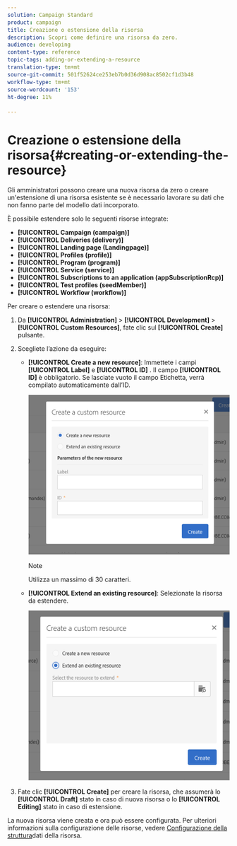 ```yaml
---
solution: Campaign Standard
product: campaign
title: Creazione o estensione della risorsa
description: Scopri come definire una risorsa da zero.
audience: developing
content-type: reference
topic-tags: adding-or-extending-a-resource
translation-type: tm+mt
source-git-commit: 501f52624ce253eb7b0d36d908ac8502cf1d3b48
workflow-type: tm+mt
source-wordcount: '153'
ht-degree: 11%

---
```



# Creazione o estensione della risorsa{#creating-or-extending-the-resource}

Gli amministratori possono creare una nuova risorsa da zero o creare un&#39;estensione di una risorsa esistente se è necessario lavorare su dati che non fanno parte del modello dati incorporato.

È possibile estendere solo le seguenti risorse integrate:

* **[!UICONTROL Campaign (campaign)]**
* **[!UICONTROL Deliveries (delivery)]**
* **[!UICONTROL Landing page (Landingpage)]**
* **[!UICONTROL Profiles (profile)]**
* **[!UICONTROL Program (program)]**
* **[!UICONTROL Service (service)]**
* **[!UICONTROL Subscriptions to an application (appSubscriptionRcp)]**
* **[!UICONTROL Test profiles (seedMember)]**
* **[!UICONTROL Workflow (workflow)]**

Per creare o estendere una risorsa:

1. Da **[!UICONTROL Administration]** > **[!UICONTROL Development]** > **[!UICONTROL Custom Resources]**, fate clic sul **[!UICONTROL Create]** pulsante.
1. Scegliete l’azione da eseguire:

   * **[!UICONTROL Create a new resource]**: Immettete i campi **[!UICONTROL Label]** e **[!UICONTROL ID]** . Il campo **[!UICONTROL ID]** è obbligatorio. Se lasciate vuoto il campo Etichetta, verrà compilato automaticamente dall’ID.

      ![](assets/schema_extension_2.png)

      >[!NOTE]
      >
      >Utilizza un massimo di 30 caratteri.

   * **[!UICONTROL Extend an existing resource]**: Selezionate la risorsa da estendere.

      ![](assets/schema_extension_10.png)

1. Fate clic **[!UICONTROL Create]** per creare la risorsa, che assumerà lo **[!UICONTROL Draft]** stato in caso di nuova risorsa o lo **[!UICONTROL Editing]** stato in caso di estensione.

La nuova risorsa viene creata e ora può essere configurata. Per ulteriori informazioni sulla configurazione delle risorse, vedere [Configurazione della struttura](../../developing/using/configuring-the-resource-s-data-structure.md)dati della risorsa.
